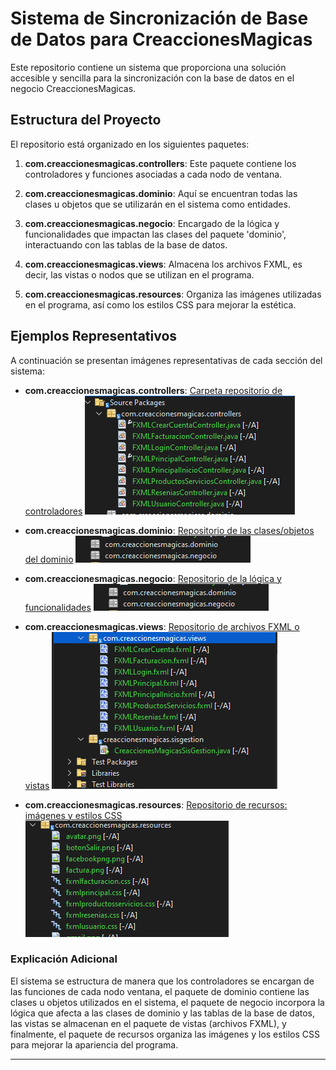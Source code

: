 
# Sistema de Sincronización de Base de Datos para CreaccionesMagicas

Este repositorio contiene un sistema que proporciona una solución accesible y sencilla para la sincronización con la base de datos en el negocio CreaccionesMagicas.

## Estructura del Proyecto

El repositorio está organizado en los siguientes paquetes:

1. **com.creaccionesmagicas.controllers**: Este paquete contiene los controladores y funciones asociadas a cada nodo de ventana.

2. **com.creaccionesmagicas.dominio**: Aquí se encuentran todas las clases u objetos que se utilizarán en el sistema como entidades.

3. **com.creaccionesmagicas.negocio**: Encargado de la lógica y funcionalidades que impactan las clases del paquete 'dominio', interactuando con las tablas de la base de datos.

4. **com.creaccionesmagicas.views**: Almacena los archivos FXML, es decir, las vistas o nodos que se utilizan en el programa.

5. **com.creaccionesmagicas.resources**: Organiza las imágenes utilizadas en el programa, así como los estilos CSS para mejorar la estética.

## Ejemplos Representativos

A continuación se presentan imágenes representativas de cada sección del sistema:

- **com.creaccionesmagicas.controllers**:
  [Carpeta repositorio de controladores](/src/com/creaccionesmagicas/controllers/)
  ![Controladores](/readmeimg/controller.PNG)


- **com.creaccionesmagicas.dominio**:
  [Repositorio de las clases/objetos del dominio](/src/com/creaccionesmagicas/dominio/)
  ![Dominio](/readmeimg/dominioNegocio.PNG)

- **com.creaccionesmagicas.negocio**:
  [Repositorio de la lógica y funcionalidades](/src/com/creaccionesmagicas/negocio/)
   ![Dominio](/readmeimg/dominioNegocio.PNG)

- **com.creaccionesmagicas.views**:
  [Repositorio de archivos FXML o vistas](/src/com/creaccionesmagicas/views/)
  ![views](/readmeimg/views.PNG)

- **com.creaccionesmagicas.resources**:
  [Repositorio de recursos: imágenes y estilos CSS](/src/com/creaccionesmagicas/resources/)
  ![Resources](/readmeimg/resources.PNG)
  
### Explicación Adicional

El sistema se estructura de manera que los controladores se encargan de las funciones de cada nodo ventana, el paquete de dominio contiene las clases u objetos utilizados en el sistema, el paquete de negocio incorpora la lógica que afecta a las clases de dominio y las tablas de la base de datos, las vistas se almacenan en el paquete de vistas (archivos FXML), y finalmente, el paquete de recursos organiza las imágenes y los estilos CSS para mejorar la apariencia del programa.

---

